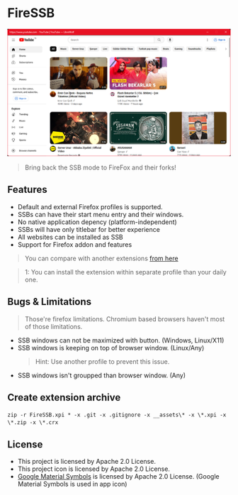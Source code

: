 # FireSSB

![FireSSB](./assets/guide/win.png)

> Bring back the SSB mode to FireFox and their forks!

## Features 

* Default and external Firefox profiles is supported.
* SSBs can have their start menu entry and their windows.
* No native application depency (platform-independent)
* SSBs will have only titlebar for better experience
* All websites can be installed as SSB
* Support for Firefox addon and features

> You can compare with another extensions [from here](./comparison_chart.md)

> 1: You can install the extension within separate profile than your daily one.

## Bugs & Limitations

> Those're firefox limitations. Chromium based browsers haven't most of those limitations.

* SSB windows can not be maximized with button. (Windows, Linux/X11)
* SSB windows is keeping on top of browser window. (Linux/Any)
    > Hint: Use another profile to prevent this issue.
* SSB windows isn't groupped than browser window. (Any)

## Create extension archive

```zip -r FireSSB.xpi * -x .git -x .gitignore -x __assets\* -x \*.xpi -x \*.zip -x \*.crx```

## License

* This project is licensed by Apache 2.0 License.
* This project icon is licensed by Apache 2.0 License.
* [Google Material Symbols](https://developers.google.com/fonts/docs/material_symbols#licensing) is licensed by Apache 2.0 License. (Google Material Symbols is used in app icon)
